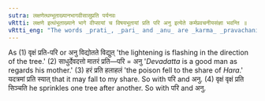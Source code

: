 ```yaml
---
sutra: लक्षणेत्थम्भूताख्यानभागवीसासुप्रति पर्यनवः
vRtti: लक्षणे इत्थंभूताख्याने भागे वीप्सायां च विषयभूतायां प्रति परि अनु इत्येते कर्मप्रवचनीयसंज्ञा भवन्ति ॥
vRtti_eng: "The words _prati_, _pari_ and _anu_ are _karma_ _pravachaniya_ when used in the sense of 'sign' (in the direction of) 'mere statement of circumstance' ('as regards') 'division' 'share of' and 'pervasion' severally."
---
```

As (1) वृक्षं प्रति-परि or अनु विद्योतते विद्युत् 'the lightening is flashing in the direction of the tree.' (2) साधुर्देवदत्तो मातरं प्रति—परि = अनु '_Devadatta_ is a good man as regards his mother.' (3) हरं प्रति हलाहलं 'the poison fell to the share of _Hara_.' यदत्रमां प्रति स्यात् that it may fall to my share. So with परि and अनु. (4) वृक्षं वृक्षं प्रति सिञ्चति he sprinkles one tree after another. So with परि and अनु.
